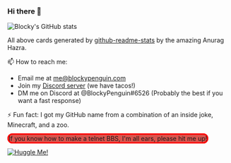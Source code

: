 ### Hi there 👋
![Blocky's GitHub stats](https://github-readme-stats.vercel.app/api?username=ThatBlockyPenguin)

All above cards generated by [github-readme-stats](https://github.com/anuraghazra/github-readme-stats) by the amazing Anurag Hazra.

📫 How to reach me:
- Email me at [me@blockypenguin.com](mailto:me@blockypenguin.com)
- Join my [Discord server](https://www.discord.com/invite/XmSZGjn) (we have tacos!)
- DM me on Discord at @BlockyPenguin#6526 (Probably the best if you want a fast response)

⚡ Fun fact: I got my GitHub name from a combination of an inside joke, Minecraft, and a zoo.

<span style="background-color: #D9544D; border: 3px solid red; border-radius: 12px;">If you know how to make a telnet BBS, I'm all ears, please hit me up!</span>

[![Huggle Me!](http://huggle.jdf2.org/sig/BlockyPenguin.png)](http://huggle.jdf2.org/hug/BlockyPenguin)

<!-- Keeping this because why not
**ThatBlockyPenguin/ThatBlockyPenguin** is a ✨ _special_ ✨ repository because its `README.md` (this file) appears on your GitHub profile.

Here are some ideas to get you started:

- 🔭 I’m currently working on ...
- 🌱 I’m currently learning ...
- 👯 I’m looking to collaborate on ...
- 🤔 I’m looking for help with ...
- 💬 Ask me about ...
- 📫 How to reach me: ...
- 😄 Pronouns: ...
- ⚡ Fun fact: ...
-->

